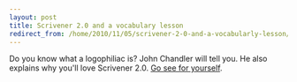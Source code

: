 ```yaml
---
layout: post
title: Scrivener 2.0 and a vocabulary lesson
redirect_from: /home/2010/11/05/scrivener-2-0-and-a-vocabularly-lesson/index.html
---
```

<p>Do you know what a logophiliac is? John Chandler will tell you.
He also explains why you'll love Scrivener 2.0. <a href="http://www.byjohnchandler.com/2010/11/logophiliacs-rejoice-scrivener-2-0-is-here/">Go see for yourself</a>.</p>
